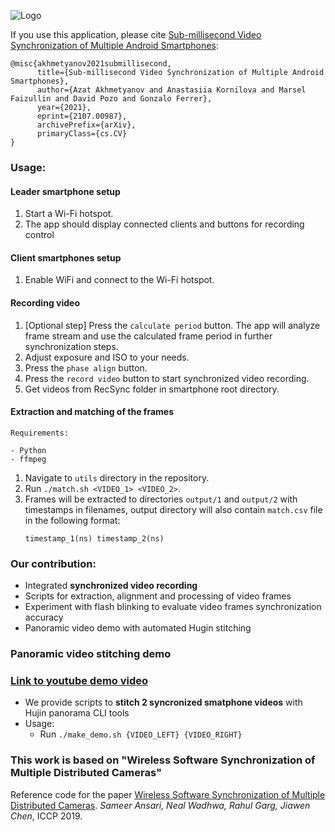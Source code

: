 ![Logo](https://imgur.com/YtJA0E2.png)

If you use this application, please cite [Sub-millisecond Video Synchronization of Multiple Android Smartphones](https://arxiv.org/abs/2107.00987):
```
@misc{akhmetyanov2021submillisecond,
      title={Sub-millisecond Video Synchronization of Multiple Android Smartphones}, 
      author={Azat Akhmetyanov and Anastasiia Kornilova and Marsel Faizullin and David Pozo and Gonzalo Ferrer},
      year={2021},
      eprint={2107.00987},
      archivePrefix={arXiv},
      primaryClass={cs.CV}
}
```
### Usage:


#### Leader smartphone setup

1.  Start a Wi-Fi hotspot.
2.  The app should display connected clients and buttons for recording control

#### Client smartphones setup

1.  Enable WiFi and connect to the Wi-Fi hotspot.

#### Recording video

1.  [Optional step] Press the ```calculate period``` button. The app will analyze frame stream and use the calculated frame period in further synchronization steps.
2.  Adjust exposure and ISO to your needs.
3.  Press the ```phase align``` button.
4.  Press the ```record video``` button to start synchronized video recording.
5.  Get videos from RecSync folder in smartphone root directory.

#### Extraction and matching of the frames

```
Requirements:

- Python
- ffmpeg
```

1. Navigate to ```utils``` directory in the repository.
2. Run ```./match.sh <VIDEO_1> <VIDEO_2>```.
3. Frames will be extracted to directories ```output/1``` and ```output/2``` with timestamps in filenames, output directory will also contain ```match.csv``` file in the following format:
    ```
    timestamp_1(ns) timestamp_2(ns)
    ```

### Our contribution:

- Integrated **synchronized video recording**
- Scripts for extraction, alignment and processing of video frames
- Experiment with flash blinking to evaluate video frames synchronization accuracy
- Panoramic video demo with automated Hugin stitching

### Panoramic video stitching demo

### [Link to youtube demo video](https://youtu.be/W6iANtCuQ-o)

- We provide scripts to **stitch 2 syncronized smatphone videos** with Hujin panorama CLI tools
- Usage:
    - Run ```./make_demo.sh {VIDEO_LEFT} {VIDEO_RIGHT}```

### This work is based on "Wireless Software Synchronization of Multiple Distributed Cameras"

Reference code for the paper
[Wireless Software Synchronization of Multiple Distributed Cameras](https://arxiv.org/abs/1812.09366).
_Sameer Ansari, Neal Wadhwa, Rahul Garg, Jiawen Chen_, ICCP 2019.
